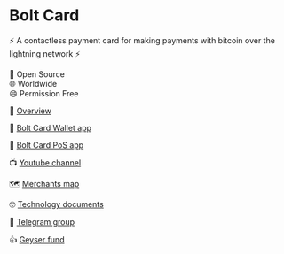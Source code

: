 # Bolt Card

:zap: A contactless payment card for making payments with bitcoin over the lightning network :zap:

:busts_in_silhouette: Open Source  
:globe_with_meridians: Worldwide  
:smile: Permission Free
 
:dizzy:  [Overview](https://www.boltcard.org/)
 
:iphone: [Bolt Card Wallet app](https://boltcardwallet.com/)

:iphone: [Bolt Card PoS app](https://github.com/boltcard/bolt-card-pos)

:tv: [Youtube channel](https://www.youtube.com/@boltcard)

:world_map: [Merchants map](https://btcmap.org/map?nfc)

:nerd_face: [Technology documents](https://github.com/boltcard/boltcard/blob/main/docs/TECHNOLOGY.md)

:wave: [Telegram group](https://t.me/bolt_card)

:thumbsup: [Geyser fund](https://geyser.fund/project/boltcard/)
